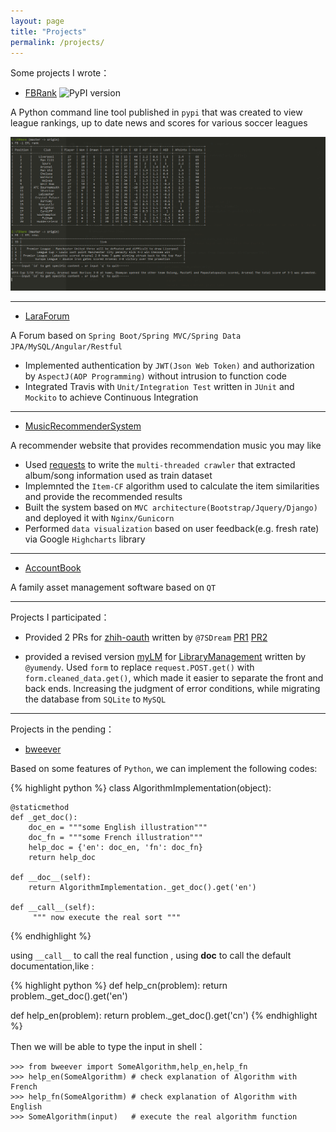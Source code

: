 ```yaml
---
layout: page
title: "Projects"
permalink: /projects/
---
```


Some projects I wrote：

- [FBRank](https://github.com/Allianzcortex/FBRank)    <img src="https://camo.githubusercontent.com/679ca6ebb312875e15236daf218fc068060083b8/68747470733a2f2f62616467652e667572792e696f2f70792f464252616e6b2e737667" alt="PyPI version" data-canonical-src="https://badge.fury.io/py/FBRank.svg" style="max-width:100%;">

<!-- <iframe src="https://ghbtns.com/github-btn.html?user=Allianzcortex&repo=FBRank&type=star&count=true" frameborder="0" scrolling="0" width="170px" height="20px"></iframe> -->

A Python command line tool published in `pypi` that was created to view league rankings, up to date news
and scores for various soccer leagues

![FBRank](/images/FBRank.png)

---

- [LaraForum](https://github.com/Allianzcortex/LaraForum)

A Forum based on `Spring Boot/Spring MVC/Spring Data JPA/MySQL/Angular/Restful`

- Implemented authentication by `JWT(Json Web Token)` and authorization by `AspectJ(AOP Programming)` without intrusion to function code
- Integrated Travis with `Unit/Integration Test` written in `JUnit` and `Mockito` to achieve Continuous Integration

<!-- <iframe src="https://ghbtns.com/github-btn.html?user=Allianzcortex&repo=cortexForum&type=star&count=true" frameborder="0" scrolling="0" width="170px" height="20px"></iframe> -->

---

- [MusicRecommenderSystem](https://github.com/Allianzcortex/MusicRecommenderSystem)

A recommender website that provides recommendation music you may like

- Used [requests](https://2.python-requests.org/en/master/) to write the `multi-threaded crawler` that extracted album/song information used as train dataset
- Implemnted the `Item-CF` algorithm used to calculate the item similarities and provide the recommended results
- Built the system based on `MVC architecture(Bootstrap/Jquery/Django)` and deployed it with `Nginx/Gunicorn`
- Performed `data visualization` based on user feedback(e.g. fresh rate) via Google `Highcharts` library

---

- [AccountBook](https://github.com/Allianzcortex/AcountBook)

A family asset management software based on `QT`

---

Projects I participated：

- Provided 2 PRs for  [zhih-oauth](https://github.com/7sDream/zhihu-oauth) written by `@7SDream` 
  [PR1](https://github.com/7sDream/zhihu-oauth/commit/6ac68940b1661c07c6d2758695eb00510733976c) [PR2](https://github.com/7sDream/zhihu-oauth/commit/bb68a4774a188be07e2f004493429166dcef6294)

- provided a revised version [myLM](https://github.com/Allianzcortex/myLM) for [LibraryManagement](https://github.com/yumendy/LibraryManagement) written by `@yumendy`.
Used  `form` to replace `request.POST.get()` with `form.cleaned_data.get()`, which made it easier to separate the front and back ends. Increasing the judgment of error conditions, while migrating the database from `SQLite` to `MySQL`

---

Projects in the pending：

<!-- - [Seaeels](https://github.com/Allianzcortex/Seaeels) 一个爬虫框架。不知道什么时候能继续写完啊......不过 `crawlProxy` 文件夹里实现了从
`xici 秘密花园 peuland ip84` 里爬代理 IP 的几个方法。 -->

<!-- <iframe src="https://ghbtns.com/github-btn.html?user=Allianzcortex&repo=Seaeels&type=star&count=true" frameborder="0" scrolling="0" width="170px" height="20px"></iframe> -->

- [bweever](https://github.com/Allianzcortex/bweever)

Based on some features of `Python`, we can implement the following codes:

{% highlight python %}
class AlgorithmImplementation(object):

    @staticmethod
    def _get_doc():
        doc_en = """some English illustration"""
        doc_fn = """some French illustration"""
        help_doc = {'en': doc_en, 'fn': doc_fn}
        return help_doc

    def __doc__(self):
        return AlgorithmImplementation._get_doc().get('en')

    def __call__(self):
         """ now execute the real sort """ 
{% endhighlight %}

using  `__call__` to call the real function , using __doc__ to call the default documentation,like :

{% highlight python %}
def help_cn(problem):
    return problem._get_doc().get('en')

def help_en(problem):
    return problem._get_doc().get('cn')
{% endhighlight %}

Then we will be able to type the input in shell：

```
>>> from bweever import SomeAlgorithm,help_en,help_fn
>>> help_en(SomeAlgorithm) # check explanation of Algorithm with French
>>> help_fn(SomeAlgorithm) # check explanation of Algorithm with English
>>> SomeAlgorithm(input)   # execute the real algorithm function
```

<!-- 
<iframe src="https://ghbtns.com/github-btn.html?user=Allianzcortex&repo=bweever&type=star&count=true" frameborder="0" scrolling="0" width="170px" height="20px"></iframe> -->

<!-- 业余时间维护了一个 [infra-intern](https://github.com/Infra-Intern) 的组织账号，来记录学习 infra 相关知识时做的笔记。
其中里面一个相对有趣的项目是 [Scala-Leetcode](https://github.com/Infra-Intern/Scala-LeetCode)
<iframe src="https://ghbtns.com/github-btn.html?user=Infra-Intern&repo=Scala-LeetCode&type=star&count=true" frameborder="0" scrolling="0" width="170px" height="20px"></iframe>

其他的一些项目包括 [消息队列](https://github.com/Infra-Intern/MQ-DOC)、[RPC 框架]()、[分布式文件存储](https://github.com/Infra-Intern/LearnHDFS)、[分布式计算](https://github.com/Infra-Intern/LearnSpark)、[分布式缓存](https://github.com/Infra-Intern/LearnCodis)、[Netty 聊天系统](https://github.com/Infra-Intern/NettyCommunicationSystem)
 -->
